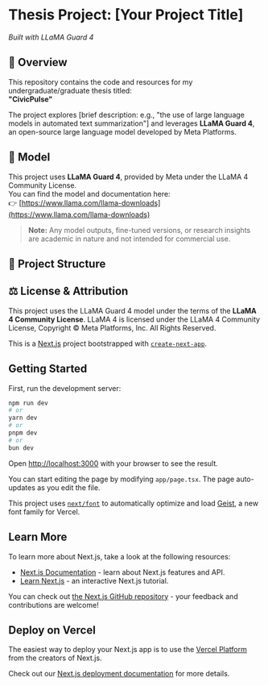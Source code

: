 # Thesis Project: [Your Project Title]
*Built with LLaMA Guard 4*

## 📘 Overview

This repository contains the code and resources for my undergraduate/graduate thesis titled:  
**"CivicPulse"**

The project explores [brief description: e.g., "the use of large language models in automated text summarization"] and leverages **LLaMA Guard 4**, an open-source large language model developed by Meta Platforms.

## 🧠 Model

This project uses **LLaMA Guard 4**, provided by Meta under the LLaMA 4 Community License.  
You can find the model and documentation here:  
👉 [https://www.llama.com/llama-downloads](https://www.llama.com/llama-downloads)

> **Note:** Any model outputs, fine-tuned versions, or research insights are academic in nature and not intended for commercial use.

## 📂 Project Structure


## ⚖️ License & Attribution

This project uses the LLaMA Guard 4 model under the terms of the **LLaMA 4 Community License**.
LLaMA 4 is licensed under the LLaMA 4 Community License,
Copyright © Meta Platforms, Inc. All Rights Reserved.






This is a [Next.js](https://nextjs.org) project bootstrapped with [`create-next-app`](https://nextjs.org/docs/app/api-reference/cli/feed-next-app).

## Getting Started

First, run the development server:

```bash
npm run dev
# or
yarn dev
# or
pnpm dev
# or
bun dev
```

Open [http://localhost:3000](http://localhost:3000) with your browser to see the result.

You can start editing the page by modifying `app/page.tsx`. The page auto-updates as you edit the file.

This project uses [`next/font`](https://nextjs.org/docs/app/building-your-application/optimizing/fonts) to automatically optimize and load [Geist](https://vercel.com/font), a new font family for Vercel.

## Learn More

To learn more about Next.js, take a look at the following resources:

- [Next.js Documentation](https://nextjs.org/docs) - learn about Next.js features and API.
- [Learn Next.js](https://nextjs.org/learn) - an interactive Next.js tutorial.

You can check out [the Next.js GitHub repository](https://github.com/vercel/next.js) - your feedback and contributions are welcome!

## Deploy on Vercel

The easiest way to deploy your Next.js app is to use the [Vercel Platform](https://vercel.com/new?utm_medium=default-template&filter=next.js&utm_source=create-next-app&utm_campaign=create-next-app-readme) from the creators of Next.js.

Check out our [Next.js deployment documentation](https://nextjs.org/docs/app/building-your-application/deploying) for more details.
